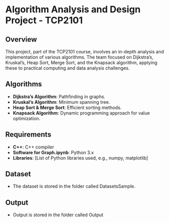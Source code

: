 # Algorithm Analysis and Design Project - TCP2101

## Overview

This project, part of the TCP2101 course, involves an in-depth analysis and implementation of various algorithms. 
The team focused on Dijkstra’s, Kruskal’s, Heap Sort, Merge Sort, and the Knapsack algorithm, applying these to practical computing and data analysis challenges.

## Algorithms

- **Dijkstra’s Algorithm**: Pathfinding in graphs.
- **Kruskal’s Algorithm**: Minimum spanning tree.
- **Heap Sort & Merge Sort**: Efficient sorting methods.
- **Knapsack Algorithm**: Dynamic programming approach for value optimization.

## Requirements

- **C++**: C++ compiler
- **Software for Graph.ipynb**: Python 3.x
- **Libraries**: [List of Python libraries used, e.g., numpy, matplotlib]

## Dataset

- The dataset is stored in the folder called DatasetsSample.

## Output

- Output is stored in the folder called Output
